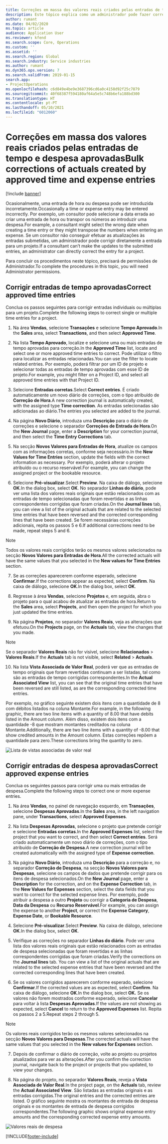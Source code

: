 ```yaml
---
title: Correções em massa dos valores reais criados pelas entradas de tempo e despesa aprovadas
description: Este tópico explica como um administrador pode fazer correções individuais ou em massa às entradas de tempo ou despesa aprovadas anteriormente se a faturação não for concluída.
author: rumant
ms.date: 04/02/2020
ms.topic: article
audience: Application User
ms.reviewer: kfend
ms.search.scope: Core, Operations
ms.custom: ''
ms.assetid: ''
ms.search.region: Global
ms.search.industry: Service industries
ms.author: rumant
ms.dyn365.ops.version: 7
ms.search.validFrom: 2019-01-15
search.app:
- ProjectOperations
ms.openlocfilehash: c6d849e4be9e3687396cd6a0c4158d92f25c7879
ms.sourcegitcommit: 40f68387f594180af64a5e5c748b6efa188bd300
ms.translationtype: HT
ms.contentlocale: pt-PT
ms.lasthandoff: 05/10/2021
ms.locfileid: "6012060"
---
```

# <a name="bulk-corrections-of-actuals-created-by-approved-time-and-expense-entries"></a><span data-ttu-id="36fe8-103">Correções em massa dos valores reais criados pelas entradas de tempo e despesa aprovadas</span><span class="sxs-lookup"><span data-stu-id="36fe8-103">Bulk corrections of actuals created by approved time and expense entries</span></span>

[!include [banner](../includes/psa-now-project-operations.md)]

<span data-ttu-id="36fe8-104">Ocasionalmente, uma entrada de hora ou despesa pode ser introduzida incorretamente.</span><span class="sxs-lookup"><span data-stu-id="36fe8-104">Occasionally a time or expense entry may be entered incorrectly.</span></span> <span data-ttu-id="36fe8-105">Por exemplo, um consultor pode selecionar a data errada ao criar uma entrada de hora ou transpor os números ao introduzir uma despesa.</span><span class="sxs-lookup"><span data-stu-id="36fe8-105">For example, a consultant might select the wrong date when creating a time entry or they might transpose the numbers when entering an expense.</span></span> <span data-ttu-id="36fe8-106">Se um consultor não conseguir efetuar as atualizações às entradas submetidas, um administrador pode corrigir diretamente a entrada para um projeto.</span><span class="sxs-lookup"><span data-stu-id="36fe8-106">If a consultant can’t make the updates to the submitted entries, an administrator can directly correct the entry for a project.</span></span>

<span data-ttu-id="36fe8-107">Para concluir os procedimentos neste tópico, precisará de permissões de Administrador.</span><span class="sxs-lookup"><span data-stu-id="36fe8-107">To complete the procedures in this topic, you will need Administrator permissions.</span></span>

## <a name="correct-approved-time-entries"></a><span data-ttu-id="36fe8-108">Corrigir entradas de tempo aprovadas</span><span class="sxs-lookup"><span data-stu-id="36fe8-108">Correct approved time entries</span></span>     

<span data-ttu-id="36fe8-109">Conclua os passos seguintes para corrigir entradas individuais ou múltiplas para um projeto.</span><span class="sxs-lookup"><span data-stu-id="36fe8-109">Complete the following steps to correct single or multiple time entries for a project.</span></span>

1. <span data-ttu-id="36fe8-110">Na área **Vendas**, selecione **Transações** e selecione **Tempo Aprovado**.</span><span class="sxs-lookup"><span data-stu-id="36fe8-110">In the **Sales** area, select **Transactions**, and then select **Approved Time**.</span></span> 

2. <span data-ttu-id="36fe8-111">Na lista **Tempo Aprovado**, localize e selecione uma ou mais entradas de tempo aprovadas para correção.</span><span class="sxs-lookup"><span data-stu-id="36fe8-111">In the **Approved Time** list, locate and select one or more approved time entries to correct.</span></span> <span data-ttu-id="36fe8-112">Pode utilizar o filtro para localizar as entradas relacionadas.</span><span class="sxs-lookup"><span data-stu-id="36fe8-112">You can use the filter to locate related entries.</span></span> <span data-ttu-id="36fe8-113">Por exemplo, poderá filtrar por um ID de projeto e selecionar todas as entradas de tempo aprovadas com esse ID de projeto.</span><span class="sxs-lookup"><span data-stu-id="36fe8-113">For example, you might filter on a Project ID, and select all approved time entries with that Project ID.</span></span>

3. <span data-ttu-id="36fe8-114">Selecione **Entradas corretas**.</span><span class="sxs-lookup"><span data-stu-id="36fe8-114">Select **Correct entries**.</span></span> <span data-ttu-id="36fe8-115">É criado automaticamente um novo diário de correções, com o tipo atribuído de **Correção de Hora**.</span><span class="sxs-lookup"><span data-stu-id="36fe8-115">A new correction journal is automatically created, with the assigned type **Time correction**.</span></span> <span data-ttu-id="36fe8-116">As entradas selecionadas são adicionadas ao diário.</span><span class="sxs-lookup"><span data-stu-id="36fe8-116">The entries you selected are added to the journal.</span></span> 

4. <span data-ttu-id="36fe8-117">Na página **Novo Diário**, introduza uma **Descrição** para o diário de correções e selecione o separador **Correções de Entrada de Hora**.</span><span class="sxs-lookup"><span data-stu-id="36fe8-117">On the **New Journal** page, enter a **Description** for your correction journal, and then select the **Time Entry Corrections** tab.</span></span>  
5. <span data-ttu-id="36fe8-118">Na secção **Novos Valores para Entradas de Hora**, atualize os campos com as informações corretas, conforme seja necessário.</span><span class="sxs-lookup"><span data-stu-id="36fe8-118">In the **New Values for Time Entries** section, update the fields with the correct information as necessary.</span></span> <span data-ttu-id="36fe8-119">Por exemplo, poderá alterar o projeto atribuído ou o recurso reservável.</span><span class="sxs-lookup"><span data-stu-id="36fe8-119">For example, you can change the assigned project or the bookable resource.</span></span>

6. <span data-ttu-id="36fe8-120">Selecione **Pré-visualizar**.</span><span class="sxs-lookup"><span data-stu-id="36fe8-120">Select **Preview**.</span></span> <span data-ttu-id="36fe8-121">Na caixa de diálogo, selecione **OK**.</span><span class="sxs-lookup"><span data-stu-id="36fe8-121">In the dialog box, select **OK**.</span></span> <span data-ttu-id="36fe8-122">No separador **Linhas do diário**, pode ver uma lista dos valores reais originais que estão relacionados com as entradas de tempo selecionadas que foram revertidas e as linhas correspondentes corrigidas que foram criadas.</span><span class="sxs-lookup"><span data-stu-id="36fe8-122">On the **Journal lines** tab, you can view a list of the original actuals that are related to the selected time entries that have been reversed and the corrected corresponding lines that have been created.</span></span> <span data-ttu-id="36fe8-123">Se forem necessárias correções adicionais, repita os passos 5 e 6.</span><span class="sxs-lookup"><span data-stu-id="36fe8-123">If additional corrections need to be made, repeat steps 5 and 6.</span></span> 

> [!NOTE]
> <span data-ttu-id="36fe8-124">Todos os valores reais corrigidos terão os mesmos valores selecionados na secção **Novos Valores para Entradas de Hora**.</span><span class="sxs-lookup"><span data-stu-id="36fe8-124">All the corrected actuals will have the same values that you selected in the **New values for Time Entries** section.</span></span>

7. <span data-ttu-id="36fe8-125">Se as correções aparecerem conforme esperado, selecione **Confirmar**.</span><span class="sxs-lookup"><span data-stu-id="36fe8-125">If the corrections appear as expected, select **Confirm**.</span></span> <span data-ttu-id="36fe8-126">Na caixa de diálogo, selecione **OK**.</span><span class="sxs-lookup"><span data-stu-id="36fe8-126">In the dialog box, select **OK**.</span></span>

8. <span data-ttu-id="36fe8-127">Regresse à área **Vendas**, selecione **Projetos** e, em seguida, abra o projeto para o qual acabou de atualizar as entradas de hora.</span><span class="sxs-lookup"><span data-stu-id="36fe8-127">Return to the **Sales** area, select **Projects**, and then open the project for which you just updated the time entries.</span></span> 

9. <span data-ttu-id="36fe8-128">Na página **Projetos**, no separador **Valores Reais**, veja as alterações que efetuou.</span><span class="sxs-lookup"><span data-stu-id="36fe8-128">On the **Projects** page, on the **Actuals** tab, view the changes that you made.</span></span> 

> [!NOTE]
> <span data-ttu-id="36fe8-129">Se o separador **Valores Reais** não for visível, selecione **Relacionados** > **Valores Reais**.</span><span class="sxs-lookup"><span data-stu-id="36fe8-129">If the **Actuals** tab is not visible, select **Related** > **Actuals**.</span></span>  

10. <span data-ttu-id="36fe8-130">Na lista **Vista Associada de Valor Real**, poderá ver que as entradas de tempo originais que foram revertidas continuam a ser listadas, tal como são as entradas de tempo corrigidas correspondentes.</span><span class="sxs-lookup"><span data-stu-id="36fe8-130">In the **Actual Associated View** list, you can see that the original time entries that have been reversed are still listed, as are the corresponding corrected time entries.</span></span> 

<span data-ttu-id="36fe8-131">Por exemplo, no gráfico seguinte existem dois itens com a quantidade de 8 com débitos listados na coluna Montante.</span><span class="sxs-lookup"><span data-stu-id="36fe8-131">For example, in the following graphic, there are two line items with a quantity of 8.00 that have debits listed in the Amount column.</span></span> <span data-ttu-id="36fe8-132">Além disso, existem dois itens com a quantidade -8 que mostram montantes creditados na coluna Montante.</span><span class="sxs-lookup"><span data-stu-id="36fe8-132">Additionally, there are two line items with a quantity of -8.00 that show credited amounts in the Amount column.</span></span> <span data-ttu-id="36fe8-133">Estas correções repõem a quantidade para zero.</span><span class="sxs-lookup"><span data-stu-id="36fe8-133">These corrections bring the quantity to zero.</span></span>

![Lista de vistas associadas de valor real](https://github.com/MicrosoftDocs/dynamics-365-customer-engagement-pr/blob/bulk-corrections-actuals-created-by-approved-time-expense-entries.md/time-actuals.png)
 
## <a name="correct-approved-expense-entries"></a><span data-ttu-id="36fe8-135">Corrigir entradas de despesa aprovadas</span><span class="sxs-lookup"><span data-stu-id="36fe8-135">Correct approved expense entries</span></span>

<span data-ttu-id="36fe8-136">Conclua os seguintes passos para corrigir uma ou mais entradas de despesa.</span><span class="sxs-lookup"><span data-stu-id="36fe8-136">Complete the following steps to correct one or more expense entries.</span></span> 

1. <span data-ttu-id="36fe8-137">Na área **Vendas**, no painel de navegação esquerdo, em **Transações**, selecione **Despesas Aprovadas**.</span><span class="sxs-lookup"><span data-stu-id="36fe8-137">In the **Sales** area, in the left navigation pane, under **Transactions**, select **Approved Expenses**.</span></span>

2. <span data-ttu-id="36fe8-138">Na lista **Despesas Aprovadas**, selecione o projeto que pretende corrigir e selecione **Entradas corretas**.</span><span class="sxs-lookup"><span data-stu-id="36fe8-138">In the **Approved Expenses** list, select the project that you want to correct, and then select **Correct entries**.</span></span> <span data-ttu-id="36fe8-139">Será criado automaticamente um novo diário de correções, com o tipo atribuído de **Correção de Despesa**.</span><span class="sxs-lookup"><span data-stu-id="36fe8-139">A new correction journal will be created automatically with the assigned type of **Expense correction**.</span></span> 

3. <span data-ttu-id="36fe8-140">Na página **Novo Diário**, introduza uma **Descrição** para a correção e, no separador **Correção de Despesa**, na secção **Novos Valores para Despesas**, selecione os campos de dados que pretende corrigir para os itens de despesa selecionados.</span><span class="sxs-lookup"><span data-stu-id="36fe8-140">On the **New Journal** page, enter a **Description** for the correction, and on the **Expense Correction** tab, in the **New Values for Expenses** section, select the data fields that you want to correct for the selected expense lines.</span></span> <span data-ttu-id="36fe8-141">Por exemplo, pode atribuir a despesa a outro **Projeto** ou corrigir a **Categoria de Despesa**, **Data da Despesa** ou **Recurso Reservável**.</span><span class="sxs-lookup"><span data-stu-id="36fe8-141">For example, you can assign the expense to another **Project**, or correct the **Expense Category**, **Expense Date**, or **Bookable Resource**.</span></span>

4. <span data-ttu-id="36fe8-142">Selecione **Pré-visualizar**.</span><span class="sxs-lookup"><span data-stu-id="36fe8-142">Select **Preview**.</span></span> <span data-ttu-id="36fe8-143">Na caixa de diálogo, selecione **OK**.</span><span class="sxs-lookup"><span data-stu-id="36fe8-143">In the dialog box, select **OK**.</span></span> 

5. <span data-ttu-id="36fe8-144">Verifique as correções no separador **Linhas do diário**. Pode ver uma lista dos valores reais originais que estão relacionados com as entradas de despesa selecionadas que foram revertidas e as linhas correspondentes corrigidas que foram criadas.</span><span class="sxs-lookup"><span data-stu-id="36fe8-144">Verify the corrections on the **Journal lines** tab. You can view a list of the original actuals that are related to the selected expense entries that have been reversed and the corrected corresponding lines that have been created.</span></span>

6. <span data-ttu-id="36fe8-145">Se os valores corrigidos aparecerem conforme esperado, selecione **Confirmar**.</span><span class="sxs-lookup"><span data-stu-id="36fe8-145">If the corrected values are as expected, select **Confirm**.</span></span> <span data-ttu-id="36fe8-146">Na caixa de diálogo, selecione **OK**.</span><span class="sxs-lookup"><span data-stu-id="36fe8-146">In the dialog box, select **OK.**</span></span> <span data-ttu-id="36fe8-147">Se os valores não forem mostrados conforme esperado, selecione **Cancelar** para voltar à lista **Despesas Aprovadas**.</span><span class="sxs-lookup"><span data-stu-id="36fe8-147">If the values are not showing as expected, select **Cancel** to return to the **Approved Expenses** list.</span></span> <span data-ttu-id="36fe8-148">Repita os passos 2 a 5.</span><span class="sxs-lookup"><span data-stu-id="36fe8-148">Repeat steps 2 through 5.</span></span> 

> [!NOTE]
> <span data-ttu-id="36fe8-149">Os valores reais corrigidos terão os mesmos valores selecionados na secção **Novos Valores para Despesas**.</span><span class="sxs-lookup"><span data-stu-id="36fe8-149">The corrected actuals will have the same values that you selected in the **New values for Expenses** section.</span></span>

7. <span data-ttu-id="36fe8-150">Depois de confirmar o diário de correção, volte ao projeto ou projetos atualizados para ver as alterações.</span><span class="sxs-lookup"><span data-stu-id="36fe8-150">After you confirm the correction journal, navigate back to the project or projects that you updated, to view your changes.</span></span>  

8. <span data-ttu-id="36fe8-151">Na página do projeto, no separador **Valores Reais**, reveja a **Vista Associada de Valor Real**.</span><span class="sxs-lookup"><span data-stu-id="36fe8-151">In the project page, on the **Actuals** tab, review the **Actual Associated View**.</span></span> <span data-ttu-id="36fe8-152">São listadas as entradas originais e as entradas corrigidas.</span><span class="sxs-lookup"><span data-stu-id="36fe8-152">The original entries and the corrected entries are listed.</span></span> <span data-ttu-id="36fe8-153">O gráfico seguinte mostra os montantes de entrada de despesa originais e os montantes de entrada de despesa corrigidos correspondentes.</span><span class="sxs-lookup"><span data-stu-id="36fe8-153">The following graphic shows original expense entry amounts and the corresponding corrected expense entry amounts.</span></span> 

![Valores reais de despesa](https://user-images.githubusercontent.com/60806505/77122219-4cd52900-69fa-11ea-8349-ccd2ffebf640.png)


[!INCLUDE[footer-include](../includes/footer-banner.md)]